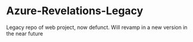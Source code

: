 # Azure-Revelations-Legacy
Legacy repo of web project, now defunct. Will revamp in a new version in the near future
